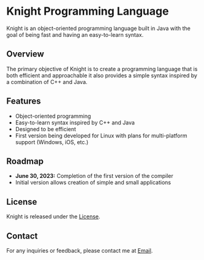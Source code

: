# Knight Programming Language
Knight is an object-oriented programming language built in Java with the goal of being fast and having an easy-to-learn syntax.

## Overview
The primary objective of Knight is to create a programming language that is both efficient and approachable it also provides a simple syntax inspired by a combination of C++ and Java.

## Features
- Object-oriented programming
- Easy-to-learn syntax inspired by C++ and Java
- Designed to be efficient
- First version being developed for Linux with plans for multi-platform support (Windows, iOS, etc.)

## Roadmap
- **June 30, 2023:** Completion of the first version of the compiler
- Initial version allows creation of simple and small applications

## License
Knight is released under the [License](https://github.com/MartvdZalm/Knight/blob/master/LICENSE).

## Contact
For any inquiries or feedback, please contact me at [Email](martvanderzalm@gmail.com).
